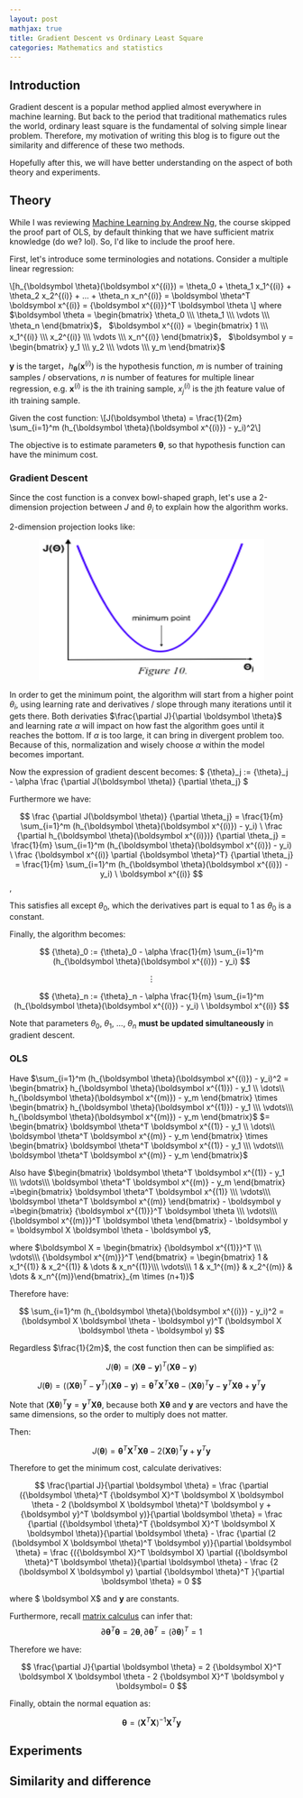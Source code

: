 ```yaml
---
layout: post
mathjax: true
title: Gradient Descent vs Ordinary Least Square
categories: Mathematics and statistics
---
```


## Introduction
Gradient descent is a popular method applied almost everywhere in machine learning. But back to the period 
that traditional mathematics rules the world, ordinary least square is the fundamental of 
solving simple linear problem. Therefore, my motivation of writing this blog is to figure out the 
similarity and difference of these two methods.

Hopefully after this, we will have better understanding on the aspect of both theory and experiments.

## Theory
While I was reviewing [Machine Learning by Andrew Ng](https://www.youtube.com/playlist?list=PLLssT5z_DsK-h9vYZkQkYNWcItqhlRJLN),
the course skipped the proof part of OLS, by default thinking that we have sufficient matrix knowledge (do we? lol).
So, I'd like to include the proof here.

First, let's introduce some terminologies and notations. Consider a multiple linear regression:

\\[h_{\boldsymbol \theta}(\boldsymbol x^{(i)}) = \theta_0 + \theta_1 x_1^{(i)} + \theta_2 x_2^{(i)}  + ... + \theta_n x_n^{(i)} 
= \boldsymbol \theta^T \boldsymbol x^{(i)} = {\boldsymbol x^{(i)}}^T \boldsymbol \theta \\]
where 
$\boldsymbol \theta = \begin{bmatrix} \theta_0 \\\ \theta_1 \\\ \vdots \\\ \theta_n \end{bmatrix}$，
$\boldsymbol x^{(i)} = \begin{bmatrix} 1 \\\ x_1^{(i)} \\\ x_2^{(i)} \\\ \vdots \\\ x_n^{(i)} \end{bmatrix}$，
$\boldsymbol y = \begin{bmatrix} y_1 \\\ y_2 \\\ \vdots \\\ y_m \end{bmatrix}$

$\boldsymbol y$ is the target，$h_{\boldsymbol \theta}(\boldsymbol x^{(i)})$ is the hypothesis function,
$m$ is number of training samples / observations, $n$ is number of features for multiple linear regression,
e.g. $\boldsymbol x^{(i)}$ is the ith training sample, $x_j^{(i)}$ is the jth feature value of ith training sample.

Given the cost function:
\\[J(\boldsymbol \theta) = \frac{1}{2m} \sum_{i=1}^m (h_{\boldsymbol \theta}(\boldsymbol x^{(i)}) - y_i)^2\\]

The objective is to estimate parameters $\boldsymbol \theta$, so that hypothesis function can have the minimum cost.


### Gradient Descent
Since the cost function is a convex bowl-shaped graph, let's use a 2-dimension projection between $J$ and $\theta_i$
to explain how the algorithm works.

2-dimension projection looks like:

<p align="center">
  <img width="400" height="250" src="https://raw.githubusercontent.com/shakewingo/shakewingo.github.io/master/images/cost_function.png">
</p>

In order to get the minimum point, the algorithm will start from a higher point $\theta_i$, using learning rate and derivatives / slope
through many iterations until it gets there. Both derivaties $\frac{\partial J}{\partial \boldsymbol \theta}$ and learning rate $\alpha$
will impact on how fast the algorithm goes until it reaches the bottom. If $\alpha$ is too large, it can bring in divergent problem too.
Because of this, normalization and wisely choose $\alpha$ within the model becomes important.

Now the expression of gradient descent becomes:
$ {\theta}_j := {\theta}_j - \alpha \frac {\partial J(\boldsymbol \theta)} {\partial \theta_j} $

Furthermore we have:

$$ \frac {\partial J(\boldsymbol \theta)} {\partial \theta_j} 
= \frac{1}{m} \sum_{i=1}^m (h_{\boldsymbol \theta}(\boldsymbol x^{(i)}) - y_i) \ 
\frac {\partial h_{\boldsymbol \theta}(\boldsymbol x^{(i)})} {\partial \theta_j}
= \frac{1}{m} \sum_{i=1}^m (h_{\boldsymbol \theta}(\boldsymbol x^{(i)}) - y_i) \
\frac {\boldsymbol x^{(i)} \partial {\boldsymbol \theta}^T} {\partial \theta_j} 
= \frac{1}{m} \sum_{i=1}^m (h_{\boldsymbol \theta}(\boldsymbol x^{(i)}) - y_i) \ \boldsymbol x^{(i)} $$,

This satisfies all except $\theta_0$, which the derivatives part is equal to 1 as $\theta_0$ is a constant.

Finally, the algorithm becomes:

$$ {\theta}_0 := {\theta}_0 - \alpha \frac{1}{m} \sum_{i=1}^m (h_{\boldsymbol \theta}(\boldsymbol x^{(i)}) - y_i) $$

$$ \vdots $$

$$ {\theta}_n := {\theta}_n - \alpha \frac{1}{m} \sum_{i=1}^m (h_{\boldsymbol \theta}(\boldsymbol x^{(i)}) - y_i) \ \boldsymbol x^{(i)} $$

Note that parameters $\theta_0$, $\theta_1$, ..., $\theta_n$ **must be updated simultaneously** in gradient descent.






### OLS
Have $\sum_{i=1}^m (h_{\boldsymbol \theta}(\boldsymbol x^{(i)}) - y_i)^2 
= \begin{bmatrix} h_{\boldsymbol \theta}(\boldsymbol x^{(1)}) - y_1 \\ \dots\\ h_{\boldsymbol \theta}(\boldsymbol x^{(m)}) - y_m \end{bmatrix}
\times \begin{bmatrix} h_{\boldsymbol \theta}(\boldsymbol x^{(1)}) - y_1 \\\ \vdots\\\ h_{\boldsymbol \theta}(\boldsymbol x^{(m)}) - y_m \end{bmatrix}$ 
$= \begin{bmatrix} \boldsymbol \theta^T \boldsymbol x^{(1)} - y_1 \\ \dots\\ \boldsymbol \theta^T \boldsymbol x^{(m)} - y_m \end{bmatrix}
\times \begin{bmatrix} \boldsymbol \theta^T \boldsymbol x^{(1)} - y_1 \\\ \vdots\\\ \boldsymbol \theta^T \boldsymbol x^{(m)} - y_m \end{bmatrix}$

Also have $\begin{bmatrix} \boldsymbol \theta^T \boldsymbol x^{(1)} - y_1 \\\ \vdots\\\ \boldsymbol \theta^T \boldsymbol x^{(m)} - y_m \end{bmatrix}
=\begin{bmatrix} \boldsymbol \theta^T \boldsymbol x^{(1)} \\\ \vdots\\\ \boldsymbol \theta^T \boldsymbol x^{(m)} \end{bmatrix} - \boldsymbol y
=\begin{bmatrix} {\boldsymbol x^{(1)}}^T \boldsymbol \theta \\\ \vdots\\\ {\boldsymbol x^{(m)}}^T \boldsymbol \theta \end{bmatrix} - \boldsymbol y 
= \boldsymbol X \boldsymbol \theta - \boldsymbol y$, 

where $\boldsymbol X = \begin{bmatrix} {\boldsymbol x^{(1)}}^T \\\ \vdots\\\ {\boldsymbol x^{(m)}}^T \end{bmatrix}
= \begin{bmatrix} 1 & x_1^{(1)} & x_2^{(1)} & \dots & x_n^{(1)}\\\ \vdots\\\ 1 & x_1^{(m)} & x_2^{(m)} & \dots & x_n^{(m)}\end{bmatrix}_{m \times (n+1)}$

Therefore have:

$$ \sum_{i=1}^m (h_{\boldsymbol \theta}(\boldsymbol x^{(i)}) - y_i)^2 = 
(\boldsymbol X \boldsymbol \theta - \boldsymbol y)^T (\boldsymbol X \boldsymbol \theta - \boldsymbol y) $$

Regardless $\frac{1}{2m}$, the cost function then can be simplified as:

$$ J(\boldsymbol \theta) = (\boldsymbol X \boldsymbol \theta - \boldsymbol y)^T (\boldsymbol X \boldsymbol \theta - \boldsymbol y) $$

$$ J(\boldsymbol \theta) = ((\boldsymbol X \boldsymbol \theta)^T - {\boldsymbol y}^T) (\boldsymbol X \boldsymbol \theta - \boldsymbol y)
= {\boldsymbol \theta}^T {\boldsymbol X}^T \boldsymbol X \boldsymbol \theta - 
(\boldsymbol X \boldsymbol \theta)^T  \boldsymbol y -
{\boldsymbol y}^T \boldsymbol X \boldsymbol \theta + 
{\boldsymbol y}^T \boldsymbol y $$

Note that $(\boldsymbol X \boldsymbol \theta)^T  \boldsymbol y= {\boldsymbol y}^T \boldsymbol X \boldsymbol \theta$,
because both $\boldsymbol X \boldsymbol \theta$ and $\boldsymbol y$ are vectors and have the same dimensions, 
so the order to multiply does not matter.

Then:

$$ J(\boldsymbol \theta) = {\boldsymbol \theta}^T {\boldsymbol X}^T \boldsymbol X \boldsymbol \theta - 
2 (\boldsymbol X \boldsymbol \theta)^T  \boldsymbol y +
{\boldsymbol y}^T \boldsymbol y $$

Therefore to get the minimum cost, calculate derivatives:
 
$$ \frac{\partial J}{\partial \boldsymbol \theta}
= \frac {\partial  ({\boldsymbol \theta}^T {\boldsymbol X}^T \boldsymbol X \boldsymbol \theta - 
2 (\boldsymbol X \boldsymbol \theta)^T  \boldsymbol y +
{\boldsymbol y}^T \boldsymbol y)}{\partial \boldsymbol \theta} 
= \frac {\partial ({\boldsymbol \theta}^T {\boldsymbol X}^T \boldsymbol X \boldsymbol \theta)}{\partial \boldsymbol \theta} - 
\frac {\partial (2 (\boldsymbol X \boldsymbol \theta)^T  \boldsymbol y)}{\partial \boldsymbol \theta}
= \frac {({\boldsymbol X}^T \boldsymbol X) \partial ({\boldsymbol \theta}^T \boldsymbol \theta)}{\partial \boldsymbol \theta} - 
\frac {2 (\boldsymbol X \boldsymbol y) \partial {\boldsymbol \theta}^T }{\partial \boldsymbol \theta} = 0 $$

where $ \boldsymbol X$ and $\boldsymbol y$ are constants.

Furthermore, recall [matrix calculus](https://en.wikipedia.org/wiki/Matrix_calculus) can infer that:
$$ \partial {\boldsymbol \theta}^T \boldsymbol \theta = 2 \boldsymbol \theta, 
\partial {\boldsymbol \theta}^T  = {(\partial \boldsymbol \theta)}^T = 1 $$

Therefore we have:

$$ \frac{\partial J}{\partial \boldsymbol \theta} = 2 {\boldsymbol X}^T \boldsymbol X \boldsymbol \theta -
2 {\boldsymbol X}^T \boldsymbol y \boldsymbol= 0 $$

Finally, obtain the normal equation as:

$$ \boldsymbol \theta = ({\boldsymbol X}^T {\boldsymbol X})^{-1} {\boldsymbol X}^T \boldsymbol y $$

## Experiments

## Similarity and difference































